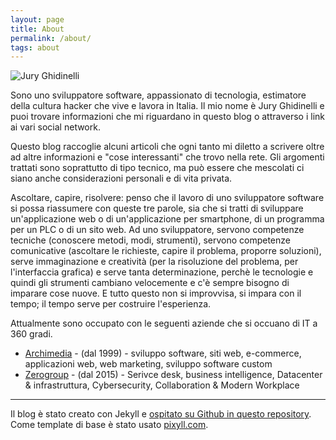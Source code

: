 ```yaml
---
layout: page
title: About
permalink: /about/
tags: about
---
```


<p class="center">
<img src="{{ site.baseurl }}/images/me.jpg" alt="Jury Ghidinelli" class="avatar" />
</p>

Sono uno sviluppatore software, appassionato di tecnologia, estimatore della cultura hacker
che vive e lavora in Italia. Il mio nome è Jury Ghidinelli e puoi trovare informazioni
che mi riguardano in questo blog o attraverso i link ai vari social network.


Questo blog raccoglie alcuni articoli che ogni tanto mi diletto a scrivere oltre ad altre
informazioni e "cose interessanti" che trovo nella rete. Gli argomenti trattati sono soprattutto di tipo tecnico, ma può essere che mescolati ci siano anche considerazioni personali e di vita privata. 

Ascoltare, capire, risolvere: penso che il lavoro di uno sviluppatore software si possa riassumere con queste tre parole, sia che si tratti di sviluppare un'applicazione web o di un'applicazione per smartphone, di un programma per un PLC o di un sito web. Ad uno sviluppatore, servono competenze tecniche (conoscere metodi, modi, strumenti), servono competenze comunicative (ascoltare le richieste, capire il problema, proporre soluzioni), serve immaginazione e creatività (per la risoluzione del problema, per l'interfaccia grafica) e serve tanta determinazione, perchè le tecnologie e quindi gli strumenti cambiano velocemente e c'è sempre bisogno di imparare cose nuove. E tutto questo non si improvvisa, si impara con il tempo; il tempo serve per costruire l'esperienza.


Attualmente sono occupato con le seguenti aziende che si occuano di IT a 360 gradi.

* [Archimedia](https://www.archimedianet.it/) - (dal 1999) - sviluppo software, siti web, e-commerce, applicazioni web, web marketing, sviluppo software custom
* [Zerogroup](https://zerogroup.it/) - (dal 2015) - Serivce desk, business intelligence, Datacenter & infrastruttura, Cybersecurity, Collaboration & Modern Workplace


---
Il blog è stato creato con Jekyll e [ospitato su Github in questo repository](https://github.com/juryghidinelli/juryghidinelli.github.io).
Come template di base è stato usato [pixyll.com](http://pixyll.com).

